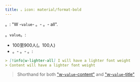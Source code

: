 ```yaml
---
title: 。icon: material/format-bold
---
```


。: "W -`value`- 。- 。- all".

。`value`。:

- 100至900人(。100人)
- 。- 。- 。:

```md
> [!info|w-lighter-all] I will have a lighter font weight
> Content will have a lighter font weight
```
> Shorthand for both ["w-`value`-content"](../content-styling/page-14.md)
> and ["w-`value`-title"](../title-styling/page-24.md)


